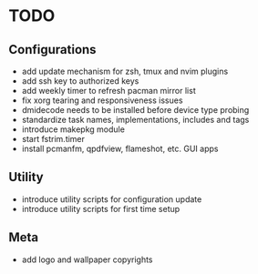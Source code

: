 # TODO

## Configurations
* add update mechanism for zsh, tmux and nvim plugins
* add ssh key to authorized keys
* add weekly timer to refresh pacman mirror list
* fix xorg tearing and responsiveness issues
* dmidecode needs to be installed before device type probing
* standardize task names, implementations, includes and tags
* introduce makepkg module
* start fstrim.timer
* install pcmanfm, qpdfview, flameshot, etc. GUI apps

## Utility
* introduce utility scripts for configuration update
* introduce utility scripts for first time setup

## Meta
* add logo and wallpaper copyrights
